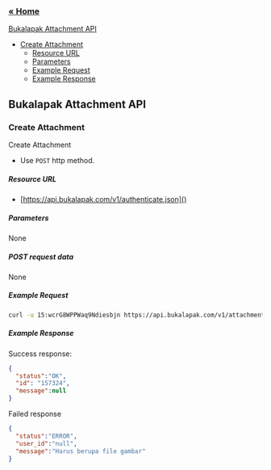 ### [&laquo; Home](README.md)

[Bukalapak Attachment API](#bukalapak-attachment-api)
- [Create Attachment](#create-attachment)
    - [Resource URL](#resource-url)
    - [Parameters](#parameters)
    - [Example Request](#example-request)
    - [Example Response](#example-response)

## Bukalapak Attachment API

### Create Attachment
Create Attachment
+ Use `POST` http method.

##### Resource URL
+ [https://api.bukalapak.com/v1/authenticate.json]()

##### Parameters
None

##### POST request data
None

##### Example Request
````sh
curl -u 15:wcrG8WPPWaq9Ndiesbjn https://api.bukalapak.com/v1/attachments.json -F file=@product-image.png

````

##### Example Response
Success response:
````json
{
  "status":"OK",
  "id": "157324",
  "message":null
}
````

Failed response
````json
{
  "status":"ERROR",
  "user_id":"null",
  "message":"Harus berupa file gambar"
}
````
